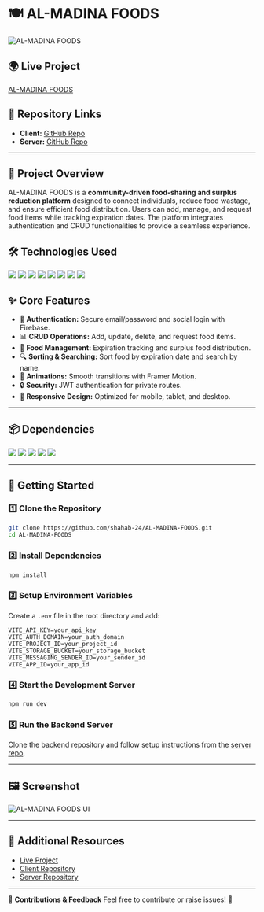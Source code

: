 # 🍽️ AL-MADINA FOODS

![AL-MADINA FOODS](https://i.ibb.co.com/Qvnx0QSm/screencapture-localhost-5173-2025-02-05-22-37-22.png)

## 🌍 Live Project
[AL-MADINA FOODS](https://al-madina-foods.web.app)

## 📂 Repository Links
- **Client:** [GitHub Repo](https://github.com/shahab-24/AL-MADINA-FOODS)
- **Server:** [GitHub Repo](https://github.com/shahab-24/AL-MADINA-FOODS-server)

---

## 📝 Project Overview
AL-MADINA FOODS is a **community-driven food-sharing and surplus reduction platform** designed to connect individuals, reduce food wastage, and ensure efficient food distribution. Users can add, manage, and request food items while tracking expiration dates. The platform integrates authentication and CRUD functionalities to provide a seamless experience.

## 🛠️ Technologies Used
<p>
  <img src="https://img.shields.io/badge/React-20232A?style=for-the-badge&logo=react&logoColor=61DAFB" />
  <img src="https://img.shields.io/badge/ReactRouter-CA4245?style=for-the-badge&logo=react-router&logoColor=white" />
  <img src="https://img.shields.io/badge/TailwindCSS-06B6D4?style=for-the-badge&logo=tailwindcss&logoColor=white" />
  <img src="https://img.shields.io/badge/DaisyUI-FF69B4?style=for-the-badge&logo=daisyui&logoColor=white" />
  <img src="https://img.shields.io/badge/Firebase-FFCA28?style=for-the-badge&logo=firebase&logoColor=white" />
  <img src="https://img.shields.io/badge/Node.js-43853D?style=for-the-badge&logo=node.js&logoColor=white" />
  <img src="https://img.shields.io/badge/Express.js-000000?style=for-the-badge&logo=express&logoColor=white" />
  <img src="https://img.shields.io/badge/MongoDB-47A248?style=for-the-badge&logo=mongodb&logoColor=white" />
</p>

## ✨ Core Features
- 🔐 **Authentication:** Secure email/password and social login with Firebase.
- 📊 **CRUD Operations:** Add, update, delete, and request food items.
- 🍛 **Food Management:** Expiration tracking and surplus food distribution.
- 🔍 **Sorting & Searching:** Sort food by expiration date and search by name.
- 🎨 **Animations:** Smooth transitions with Framer Motion.
- 🔒 **Security:** JWT authentication for private routes.
- 📱 **Responsive Design:** Optimized for mobile, tablet, and desktop.

---

## 📦 Dependencies
<p>
  <img src="https://img.shields.io/badge/Axios-5A29E4?style=for-the-badge&logo=axios&logoColor=white" />
  <img src="https://img.shields.io/badge/Framer Motion-0055FF?style=for-the-badge&logo=framer&logoColor=white" />
  <img src="https://img.shields.io/badge/React Hook Form-EC5990?style=for-the-badge&logo=react-hook-form&logoColor=white" />
  <img src="https://img.shields.io/badge/React Toastify-FF4500?style=for-the-badge&logo=react&logoColor=white" />
  <img src="https://img.shields.io/badge/SweetAlert2-FF5733?style=for-the-badge&logo=sweetalert&logoColor=white" />
</p>

---

## 🚀 Getting Started

### 1️⃣ Clone the Repository
```sh
git clone https://github.com/shahab-24/AL-MADINA-FOODS.git
cd AL-MADINA-FOODS
```

### 2️⃣ Install Dependencies
```sh
npm install
```

### 3️⃣ Setup Environment Variables
Create a `.env` file in the root directory and add:
```env
VITE_API_KEY=your_api_key
VITE_AUTH_DOMAIN=your_auth_domain
VITE_PROJECT_ID=your_project_id
VITE_STORAGE_BUCKET=your_storage_bucket
VITE_MESSAGING_SENDER_ID=your_sender_id
VITE_APP_ID=your_app_id
```

### 4️⃣ Start the Development Server
```sh
npm run dev
```

### 5️⃣ Run the Backend Server
Clone the backend repository and follow setup instructions from the [server repo](https://github.com/shahab-24/AL-MADINA-FOODS-server).

---

## 🖼️ Screenshot
![AL-MADINA FOODS UI](https://your-screenshot-url.com)

---

## 📌 Additional Resources
- [Live Project](https://al-madina-foods.web.app)
- [Client Repository](https://github.com/shahab-24/AL-MADINA-FOODS)
- [Server Repository](https://github.com/shahab-24/AL-MADINA-FOODS-server)

---

🔗 **Contributions & Feedback**
Feel free to contribute or raise issues! 🚀
